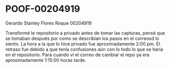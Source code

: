 # POOF-00204919

Gerardo Stanley Flores Roque 00204919

Transformé le repositorio a privado antes de tomar las capturas, pensé que se tomaban después por como se describían los pasos en el correoxd lo siento.
La hora a la que lo hice privado fue aproximadamente 2:00 pm.
El retraso fue debido a que tenía confusiones aún con lo todo lo que se haría en el repositorio. Para cuando ví el correo de cambiar el repo ya era aproximadamente 1:15:00 horas tarde.